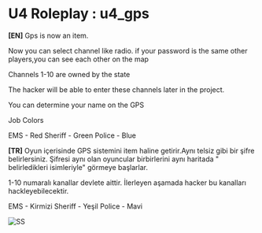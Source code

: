 # U4 Roleplay : u4_gps

**[EN]**
Gps is now an item.

Now you can select channel like radio. 
if your password is the same other players,you can see each other on the map

Channels 1-10 are owned by the state

The hacker will be able to enter these channels later in the project.

You can determine your name on the GPS

Job Colors

EMS - Red
Sheriff - Green
Police - Blue


**[TR]**
Oyun içerisinde GPS sistemini item haline getirir.Aynı telsiz gibi bir şifre belirlersiniz. Şifresi aynı olan oyuncular birbirlerini aynı haritada " belirledikleri isimleriyle" görmeye başlarlar.

1-10 numaralı kanallar devlete aittir. İlerleyen aşamada hacker bu kanalları hackleyebilecektir.


EMS - Kirmizi
Sheriff - Yeşil
Police - Mavi


![SS](https://i.hizliresim.com/RX9VZ1.png)
